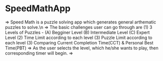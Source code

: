 # SpeedMathApp
=> Speed Math is a puzzle solving app which generates general arthematic puzzles to solve.\n
=> The basic challenges user can go through are (1) 3 Levels of Puzzles - (A) Begginer Level
                                                                          (B) Intermediate Level
                                                                          (C) Expert Level
                                                (2) Time Limit according to each level
                                                (3) Puzzle Limit according to each level
                                                (3) Comparing Current Completion Time(CCT) & Personal Best Time(PBT)
=> As the user selects the level, which he/she wants to play, then corresponding timer will begin.
=> 
